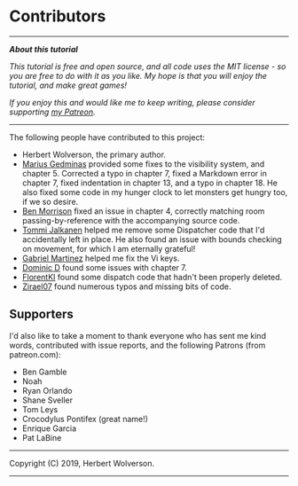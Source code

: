 # Contributors

---

***About this tutorial***

*This tutorial is free and open source, and all code uses the MIT license - so you are free to do with it as you like. My hope is that you will enjoy the tutorial, and make great games!*

*If you enjoy this and would like me to keep writing, please consider supporting [my Patreon](https://www.patreon.com/blackfuture).*

---

The following people have contributed to this project:

* Herbert Wolverson, the primary author.
* [Marius Gedminas](https://github.com/mgedmin) provided some fixes to the visibility system, and chapter 5. Corrected a typo in chapter 7, fixed a Markdown error in chapter 7, fixed indentation in chapter 13, and a typo in chapter 18. He also fixed some code in my hunger clock to let monsters get hungry too, if we so desire.
* [Ben Morrison](https://github.com/gbmor) fixed an issue in chapter 4, correctly matching room passing-by-reference with the accompanying source code.
* [Tommi Jalkanen](https://github.com/Koura) helped me remove some Dispatcher code that I'd accidentally left in place. He also found an issue with bounds checking on movement, for which I am eternally grateful!
* [Gabriel Martinez](https://github.com/mystal) helped me fix the Vi keys.
* [Dominic D](https://github.com/DominicD) found some issues with chapter 7.
* [FlorentKI](https://github.com/FlorentKl) found some dispatch code that hadn't been properly deleted.
* [Zirael07](https://github.com/Zireael07) found numerous typos and missing bits of code.

## Supporters

I'd also like to take a moment to thank everyone who has sent me kind words, contributed with issue reports, and the following Patrons (from patreon.com):

* Ben Gamble
* Noah
* Ryan Orlando
* Shane Sveller
* Tom Leys
* Crocodylus Pontifex (great name!)
* Enrique Garcia
* Pat LaBine


---

Copyright (C) 2019, Herbert Wolverson.

---
